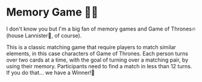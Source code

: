 # Memory Game 🤔🧠

I don't know you but I'm a big fan of memory games and Game of Thrones🔥 (house Lannister🦁, of course). 

This is a classic matching game that require players to match similar elements, in this case characters of Game of Thrones. Each person turns over two cards at a time, with the goal of turning over a matching pair, by using their memory. Participants need to find a match in less than 12 turns. If you do that... we have a Winner!🙌

